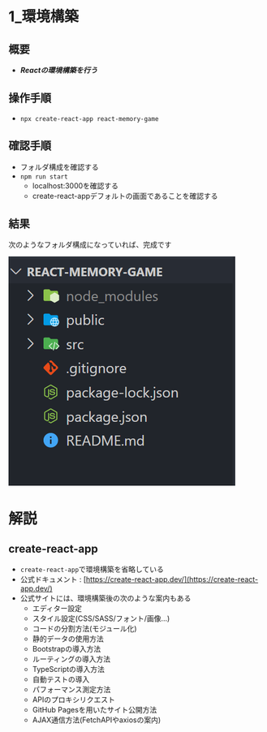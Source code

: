# 1_環境構築
## 概要
- ***Reactの環境構築を行う***

## 操作手順
- `npx create-react-app react-memory-game`

## 確認手順
- フォルダ構成を確認する
- `npm run start`
    - localhost:3000を確認する
    - create-react-appデフォルトの画面であることを確認する

## 結果
次のようなフォルダ構成になっていれば、完成です

![1_01](./img/1_01.png)

# 解説
## create-react-app
- `create-react-app`で環境構築を省略している
- 公式ドキュメント : [https://create-react-app.dev/](https://create-react-app.dev/)
- 公式サイトには、環境構築後の次のような案内もある
    - エディター設定
    - スタイル設定(CSS/SASS/フォント/画像...)
    - コードの分割方法(モジュール化)
    - 静的データの使用方法
    - Bootstrapの導入方法
    - ルーティングの導入方法
    - TypeScriptの導入方法
    - 自動テストの導入
    - パフォーマンス測定方法
    - APIのプロキシリクエスト
    - GitHub Pagesを用いたサイト公開方法
    - AJAX通信方法(FetchAPIやaxiosの案内)


